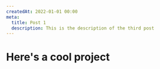 ```yaml
---
createdAt: 2022-01-01 00:00
meta:
  title: Post 1
  description: This is the description of the third post
---
```


# Here's a cool project
